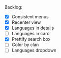 Backlog:  
- [x] Consistent menus
- [x] Recenter view
- [x] Languages in details
- [ ] Languages in card
- [x] Prettify search box
- [ ] Color by clan
- [ ] Languages dropdown
